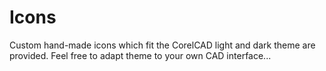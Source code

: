 # Icons

Custom hand-made icons which fit the CorelCAD light and dark theme are provided.
Feel free to adapt theme to your own CAD interface...

